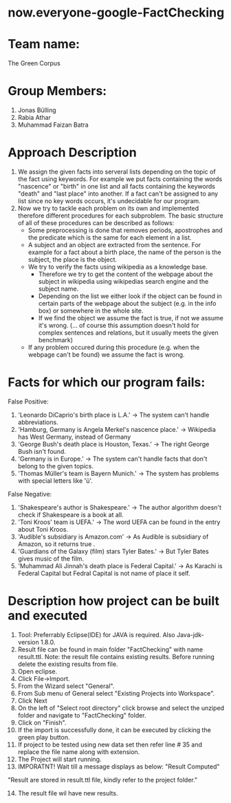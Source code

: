# now.everyone-google-FactChecking
# Team name:
The Green Corpus

# Group Members:
1. Jonas Bülling
2. Rabia Athar
3. Muhammad Faizan Batra


# Approach Description
1. We assign the given facts into serveral lists depending on the topic of the fact using keywords. For example we put facts containing the words "nascence" or "birth" in one list and all facts containing the keywords "death" and "last place" into another. If a fact can't be assigned to any list since no key words occurs, it's undecidable for our program.
2. Now we try to tackle each problem on its own and implemented therefore different procedures for each subproblem. The basic structure of all of these procedures can be described as follows:
    - Some preprocessing is done that removes periods, apostrophes and the predicate which is the same for each element in a list.
    - A subject and an object are extracted from the sentence. For example for a fact about a birth place, the name of the person is the subject, the place is the object.
    - We try to verify the facts using wikipedia as a knowledge base. 
        - Therefore we try to get the content of the webpage about the subject in wikipedia using wikipedias search engine and the subject name.
        - Depending on the list we either look if the object can be found in certain parts of the webpage about the subject (e.g. in the info box) or somewhere in the whole site.
        - If we find the object we assume the fact is true, if not we assume it's wrong. (... of course this assumption doesn't hold for complex sentences and relations, but it usually meets the given benchmark)
    - If any problem occured during this procedure (e.g. when the webpage can't be found) we assume the fact is wrong.
    
# Facts for which our program fails:
False Positive:
1. 'Leonardo DiCaprio's birth place is L.A.' -> The system can't handle abbreviations.
2. 'Hamburg, Germany is Angela Merkel's nascence place.' -> Wikipedia has West Germany, instead of Germany
3. 'George Bush's death place is Houston, Texas.' -> The right George Bush isn't found.
4. 'Germany is in Europe.' -> The system can't handle facts that don't belong to the given topics.
5. 'Thomas Müller's team is Bayern Munich.' -> The system has problems with special letters like 'ü'.

False Negative:
1. 	'Shakespeare's author is Shakespeare.' -> The author algorithm doesn't check if Shakespeare is a book at all.
2.	'Toni Kroos' team is UEFA.' -> The word UEFA can be found in the entry about Toni Kroos.
3.	'Audible's subsidiary is Amazon.com' -> As Audible is subsidiary of Amazon, so it returns true .
4.  'Guardians of the Galaxy (film) stars Tyler Bates.' -> But Tyler Bates gives music of the film.
5.	'Muhammad Ali Jinnah's death place is Federal Capital.' -> As Karachi is Federal Capital but Fedral Capital is not name of place it self.
   
# Description how project can be built and executed
1. Tool: Preferrably Eclipse(IDE) for JAVA is required. Also Java-jdk-version 1.8.0.
2. Result file can be found in main folder "FactChecking" with name result.ttl.
Note: the result file contains existing results. Before running delete the existing results from file.
3. Open eclipse.
4. Click File->Import.
5. From the Wizard select "General".
6. From Sub menu of General select "Existing Projects into Workspace".
7. Click Next
8. On the left of "Select root directory" click browse and select the unziped folder and navigate to "FactChecking" folder.
9. Click on "Finish".
10. If the import is successfully done, it can be executed by clicking the green play button.
11. If project to be tested using new data set then refer line #  35 and replace the file name along with extension.
12. The Project will start running.
13. IMPORATNT! Wait till a message displays as below:
  "Result Computed" 
 
  "Result are stored in result.ttl file, kindly refer to the project folder."
  
14. The result file wil have new results.


